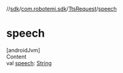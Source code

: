 //[sdk](../../../index.md)/[com.robotemi.sdk](../index.md)/[TtsRequest](index.md)/[speech](speech.md)



# speech  
[androidJvm]  
Content  
val [speech](speech.md): [String](https://kotlinlang.org/api/latest/jvm/stdlib/kotlin/-string/index.html)  



